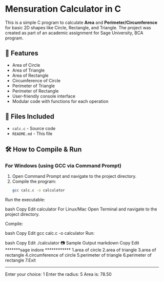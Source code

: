# Mensuration Calculator in C

This is a simple C program to calculate **Area** and **Perimeter/Circumference** for basic 2D shapes like Circle, Rectangle, and Triangle. The project was created as part of an academic assignment for Sage University, BCA program.

## 📌 Features

- Area of Circle
- Area of Triangle
- Area of Rectangle
- Circumference of Circle
- Perimeter of Triangle
- Perimeter of Rectangle
- User-friendly console interface
- Modular code with functions for each operation

## 📂 Files Included

- `calc.c` - Source code
- `README.md` - This file

## 🛠️ How to Compile & Run

### For Windows (using GCC via Command Prompt)
1. Open Command Prompt and navigate to the project directory.
2. Compile the program:
   ```bash
   gcc calc.c -o calculator
Run the executable:

bash
Copy
Edit
calculator
For Linux/Mac
Open Terminal and navigate to the project directory.

Compile:

bash
Copy
Edit
gcc calc.c -o calculator
Run:

bash
Copy
Edit
./calculator
📷 Sample Output
markdown
Copy
Edit
*******sage indore ************
      1.area of circle 
      2.area of triangle 
      3.area of rectangle 
      4.circumference of circle 
      5.perimeter of triangle 
      6.perimeter of rectangle 
      7.Exit 
*********************************
Enter your choice: 1
Enter the radius: 5
Area is: 78.50
